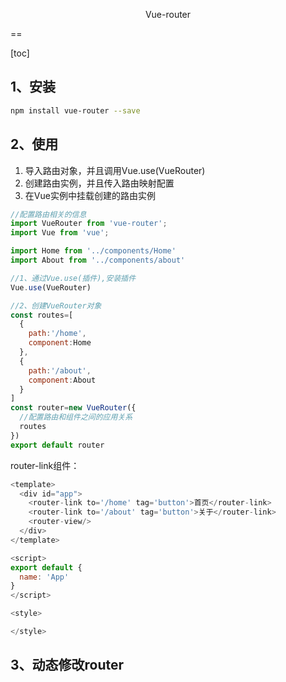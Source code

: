 <p style="text-align:center;">Vue-router</p>
==

[toc]

## 1、安装
```sh
npm install vue-router --save
```
## 2、使用
<ol>
<li>导入路由对象，并且调用Vue.use(VueRouter)</li>
<li>创建路由实例，并且传入路由映射配置</li>
<li>在Vue实例中挂载创建的路由实例</li>
</ol>

```js
//配置路由相关的信息
import VueRouter from 'vue-router';
import Vue from 'vue';

import Home from '../components/Home'
import About from '../components/about'

//1、通过Vue.use(插件),安装插件
Vue.use(VueRouter)

//2、创建VueRouter对象
const routes=[
  {
    path:'/home',
    component:Home
  },
  {
    path:'/about',
    component:About
  }
]
const router=new VueRouter({
  //配置路由和组件之间的应用关系
  routes
})
export default router
```
router-link组件：
```js
<template>
  <div id="app">
    <router-link to='/home' tag='button'>首页</router-link>
    <router-link to='/about' tag='button'>关于</router-link>
    <router-view/>
  </div>
</template>

<script>
export default {
  name: 'App'
}
</script>

<style>

</style>
```
## 3、动态修改router

